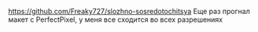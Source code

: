 https://github.com/Freaky727/slozhno-sosredotochitsya
Еще раз прогнал макет с PerfectPixel, у меня все сходится во всех разрешениях
